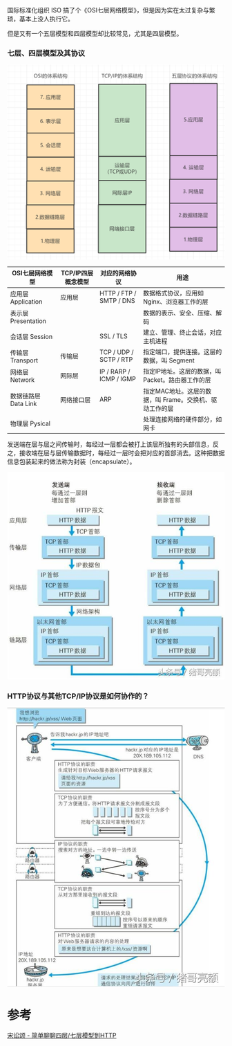 国际标准化组织 ISO 搞了个《OSI七层网络模型》，但是因为实在太过复杂与繁琐，基本上没人执行它。

但是又有一个五层模型和四层模型却比较常见，尤其是四层模型。



### 七层、四层模型及其协议

<img src="assets/640-20210823150034900.png" alt="图片" style="zoom:50%;" />

| OSI七层网络模型 | TCP/IP四层概念模型 | 对应的网络协议          | 用途                           |
| --------------- | ------------------ | ----------------------- | ------------------------------ |
| 应用层 Application | 应用层             | HTTP / FTP / SMTP / DNS | 数据格式协议，应用如Nginx、浏览器工作的层 |
| 表示层 Presentation |                    |                         | 数据的表示、安全、压缩、解码 |
| 会话层 Session  |                    | SSL / TLS               | 建立、管理、终止会话，对应主机进程 |
| 传输层 Transport | 传输层             | TCP / UDP / SCTP / RTP  | 指定端口，提供连接。这层的数据，叫 Segment             |
| 网络层 Network  | 网际层             | IP / RARP / ICMP / IGMP | 指定IP地址。这层的数据，叫 Packet。路由器工作的层             |
| 数据链路层 Data Link | 网络接口层         | ARP                        | 指定MAC地址。这层的数据，叫 Frame。交换机、驱动工作的层         |
| 物理层 Pysical  |                    |                         | 处理连接网络的硬件部分，如网卡 |



发送端在层与层之间传输时，每经过一层都会被打上该层所独有的头部信息，反之，接收端在层与层传输数据时，每经过一层时会把对应的首部消去。这种把数据信息包装起来的做法称为封装（encapsulate）。

![图解传说中的HTTP协议（一）](assets/403a000031b77930cb80.jpeg)



### HTTP协议与其他TCP/IP协议是如何协作的？

![图解传说中的HTTP协议（一）](assets/403600005159707f6b04.jpeg)





# 参考
[宋讼颂 - 简单聊聊四层/七层模型到HTTP](https://www.cnblogs.com/ss-py/p/9851155.html)

